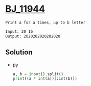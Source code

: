 # [BJ_11944](https://acmicpc.net/problem/11944)

```en
Print a for a times, up to b letter
```

```txt
Input: 20 16
Output: 2020202020202020
```

## Solution

* py

  ```py
  a, b = input().split()
  print((a * int(a))[:int(b)])
  ```
